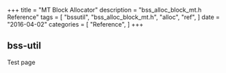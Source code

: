 +++
title = "MT Block Allocator"
description = "bss_alloc_block_mt.h Reference"
tags = [
    "bssutil",
    "bss_alloc_block_mt.h",
    "alloc",
    "ref",
]
date = "2016-04-02"
categories = [
    "Reference",
]
+++

## bss-util

Test page